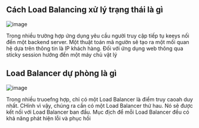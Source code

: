 ## Cách Load Balancing xử lý trạng thái là gì

![image](https://user-images.githubusercontent.com/105496635/188420968-adfdeaef-2155-43f7-829f-63dfdf1dc75f.png)

Trong nhiều trường hợp ứng dụng yêu cầu người truy cập tiếp tụ keeys nối đến một backend server. Một thuật toán mã ngườn sẽ tạo ra một mối quan hệ dựa trên thông tin là IP khách hàng. Đối với ứng dụng web thông qua sticky session hướng đến một máy chủ vật lý


## Load Balancer dự phòng là gì


![image](https://user-images.githubusercontent.com/105496635/188421673-a1d40726-b750-45c8-9bc9-4396c54aa3dc.png)

Trong nhiều truoefng hợp, chỉ có một Load Balancer là điểm truy caoah duy nhất. CHính vì vậy, chúng ra cần có một Load Balancer thứ hau. Nó sẽ được kết nối với Load Balancer ban đầu. Mục địch để mỗi Load Balancer đều có khả năng phát hiện lỗi và phục hồi













